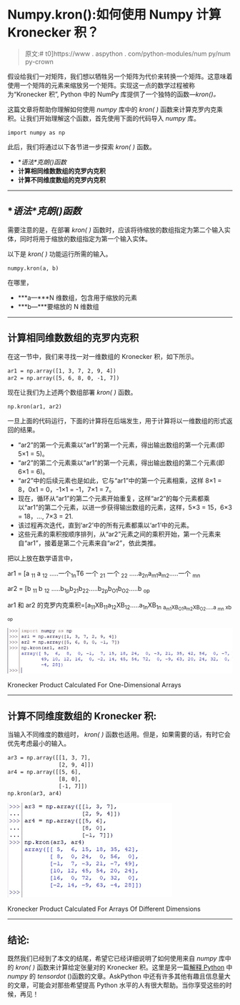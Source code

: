 # Numpy.kron():如何使用 Numpy 计算 Kronecker 积？

> 原文:# t0]https://www . aspython . com/python-modules/num py/num py-crown

假设给我们一对矩阵，我们想以牺牲另一个矩阵为代价来转换一个矩阵。这意味着使用一个矩阵的元素来缩放另一个矩阵。实现这一点的数学过程被称为“Kronecker 积”, Python 中的 NumPy 库提供了一个独特的函数—*kron()。*

这篇文章将帮助你理解如何使用 *numpy* 库中的 *kron( )* 函数来计算克罗内克乘积。让我们开始理解这个函数，首先使用下面的代码导入 *numpy* 库。

```
import numpy as np

```

此后，我们将通过以下各节进一步探索 *kron( )* 函数。

*   **语法*克朗()*函数**
*   **计算相同维数数组的克罗内克积**
*   **计算不同维度数组的克罗内克积**

* * *

## **语法*克朗()*函数**

需要注意的是，在部署 *kron( )* 函数时，应该将待缩放的数组指定为第二个输入实体，同时将用于缩放的数组指定为第一个输入实体。

以下是 *kron( )* 功能运行所需的输入。

```
numpy.kron(a, b)

```

在哪里，

*   ***a—***N 维数组，包含用于缩放的元素
*   ***b—***要缩放的 N 维数组

* * *

## **计算相同维数数组的克罗内克积**

在这一节中，我们来寻找一对一维数组的 Kronecker 积，如下所示。

```
ar1 = np.array([1, 3, 7, 2, 9, 4])
ar2 = np.array([5, 6, 8, 0, -1, 7])

```

现在让我们为上述两个数组部署 *kron( )* 函数。

```
np.kron(ar1, ar2)

```

一旦上面的代码运行，下面的计算将在后端发生，用于计算将以一维数组的形式返回的结果。

*   “ar2”的第一个元素乘以“ar1”的第一个元素，得出输出数组的第一个元素(即 5×1 = 5)。
*   “ar2”的第二个元素乘以“ar1”的第一个元素，得出输出数组的第二个元素(即 6×1 = 6)。
*   “ar2”中的后续元素也是如此，它与“ar1”中的第一个元素相乘，这样 8×1 = 8，0x1 = 0，-1×1 = -1，7×1 = 7。
*   现在，循环从“ar1”的第二个元素开始重复，这样“ar2”的每个元素都乘以“ar1”的第二个元素，以进一步获得输出数组的元素，这样，5×3 = 15，6×3 = 18，…, 7×3 = 21.
*   该过程再次迭代，直到‘ar2’中的所有元素都乘以‘ar1’中的元素。
*   这些元素的乘积按顺序排列，从“ar2”元素之间的乘积开始，第一个元素来自“ar1”，接着是第二个元素来自“ar2”，依此类推。

把以上放在数学语言中，

ar1 = [a <sub>11</sub> a <sub>12</sub> …..一个<sub>1n</sub>T6 一个 <sub>21</sub> 一个 <sub>22</sub> …..a<sub>2n</sub>a<sub>m1</sub>a<sub>m2</sub>…..一个 <sub>mn</sub>

ar2 = [b <sub>11</sub> b <sub>12</sub> …..b<sub>1p</sub>b<sub>21</sub>b<sub>22</sub>…..b<sub>2p</sub>b<sub>O1</sub>b<sub>O2</sub>…..b <sub>op</sub>

ar1 和 ar2 的克罗内克乘积=[a<sub>11</sub>XB<sub>11</sub>a<sub>12</sub>XB<sub>12</sub>…..a<sub>1n</sub>XB<sub>1n</sub>
<sub>a<sub>m1</sub>XB<sub>O1</sub>a<sub>m2</sub>XB<sub>O2</sub>…..a <sub>mn</sub> xb <sub>op</sub></sub>

![Kronecker Product Calculated For One Dimensional Arrays](img/fbf8abe2758ec879e135cc423d4345dc.png)

Kronecker Product Calculated For One-Dimensional Arrays

* * *

## **计算不同维度数组的 Kronecker 积:**

当输入不同维度的数组时， *kron( )* 函数也适用。但是，如果需要的话，有时它会优先考虑最小的输入。

```
ar3 = np.array([[1, 3, 7],
                [2, 9, 4]])
ar4 = np.array([[5, 6],
                [8, 0],
                [-1, 7]])
np.kron(ar3, ar4)

```

![Kronecker Product Calculated For Arrays Of Different Dimensions](img/230746088ecd18866dc33fefd7f6d461.png)

Kronecker Product Calculated For Arrays Of Different Dimensions

* * *

## **结论:**

既然我们已经到了本文的结尾，希望它已经详细说明了如何使用来自 *numpy* 库中的 *kron( )* 函数来计算给定张量对的 Kronecker 积。这里是另一篇[解释 Python](https://www.askpython.com/python-modules/numpy/numpy-tensordot) 中 *numpy* 的 *tensordot* ()函数的文章。AskPython 中还有许多其他有趣且信息量大的文章，可能会对那些希望提高 Python 水平的人有很大帮助。当你享受这些的时候，再见！